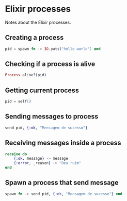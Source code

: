 # Elixir processes

Notes about the Elixir processes.

## Creating a process

```elixir
pid = spawn fn -> IO.puts("hello world") end
```

## Checking if a process is alive

```elixir
Process.alive?(pid)
```

## Getting current process

```elixir
pid = self()
```

## Sending messages to process

```elixir
send pid, {:ok, "Mensagem de sucesso"}
```

## Receiving messages inside a process

```elixir
receive do
    {:ok, message} -> message
    {:error, _reason} -> "Deu ruim"
end
```

## Spawn a process that send message

```elixir
spawn fn -> send pid, {:ok, "Mensagem de sucesso"} end
```